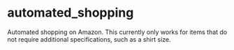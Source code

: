 # automated_shopping
Automated shopping on Amazon. 
This currently only works for items that do not require additional specifications, such as a shirt size.
